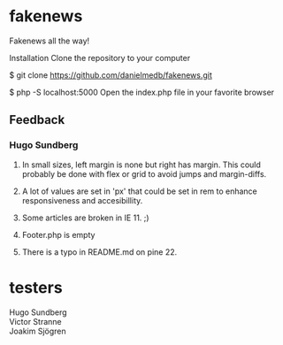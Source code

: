 # fakenews
Fakenews all the way!

Installation
Clone the repository to your computer

$ git clone https://github.com/danielmedb/fakenews.git

$ php -S localhost:5000
Open the index.php file in your favorite browser

## Feedback 
### Hugo Sundberg 
1. In small sizes, left margin is none but right has margin. This could probably be done with flex or grid to avoid jumps and margin-diffs. 

2. A lot of values are set in 'px' that could be set in rem to enhance responsiveness and accesibillity. 

3. Some articles are broken in IE 11. ;)

4. Footer.php is empty 

5. There is a typo in README.md on pine 22.

# testers
Hugo Sundberg <br>
Victor Stranne <br>
Joakim Sjögren
